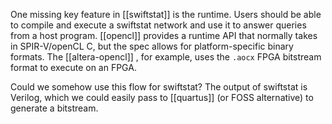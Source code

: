 One missing key feature in [[swiftstat]] is the runtime. Users should be able to compile and execute a swiftstat network and use it to answer queries from a host program. [[opencl]] provides a runtime API that normally takes in SPIR-V/openCL C, but the spec allows for platform-specific binary formats. The [[altera-opencl]] , for example, uses the `.aocx` FPGA bitstream format to execute on an FPGA.

Could we somehow use this flow for swiftstat? The output of swiftstat is Verilog, which we could easily pass to [[quartus]] (or FOSS alternative) to generate a bitstream.